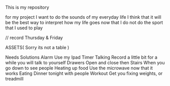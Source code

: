 This is my repository

for my project I want to do the sounds of my everyday life
I think that it will be the best way to interpret how my life goes now that I do not do the sport that I used to play

// record Thursday & Friday

ASSETS( Sorry its not a table )

Needs 	Solutions
Alarm 	Use my Ipad Timer
Talking 	Record a little bit for a while you will talk to yourself
Drawers	Open and close then
Stairs 	When you go down to see people
Heating up food 	Use the microwave now that it works
Eating 	Dinner tonight with people
Workout 	Get you fixing weights, or treadmill
